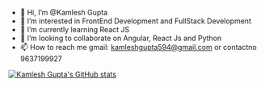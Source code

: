 - 👋 Hi, I’m @Kamlesh Gupta
- 👀 I’m interested in FrontEnd Development and FullStack Development
- 🌱 I’m currently learning React JS
- 💞️ I’m looking to collaborate on Angular, React Js and Python
- 📫 How to reach me gmail: kamleshgupta594@gmail.com or contactno 9637199927

<!---
kamleah/kamleah is a ✨ special ✨ repository because its `README.md` (this file) appears on your GitHub profile.
You can click the Preview link to take a look at your changes.
--->
[![Kamlesh Gupta's GitHub stats](https://github-readme-stats.vercel.app/api?username=anvikshik1)](https://github.com/anuraghazra/github-readme-stats)
